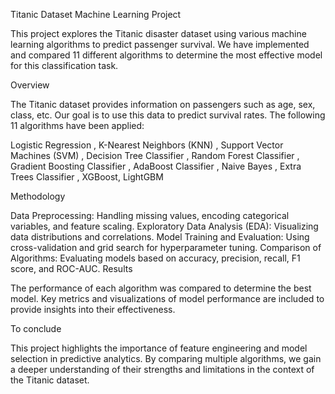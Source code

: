 Titanic Dataset Machine Learning Project

This project explores the Titanic disaster dataset using various machine learning algorithms to predict passenger survival. We have implemented and compared 11 different algorithms to determine the most effective model for this classification task.

Overview

The Titanic dataset provides information on passengers such as age, sex, class, etc. Our goal is to use this data to predict survival rates. The following 11 algorithms have been applied:

Logistic Regression ,
K-Nearest Neighbors (KNN) ,
Support Vector Machines (SVM) ,
Decision Tree Classifier ,
Random Forest Classifier ,
Gradient Boosting Classifier ,
AdaBoost Classifier ,
Naive Bayes ,
Extra Trees Classifier ,
XGBoost, 
LightGBM 

Methodology

Data Preprocessing: Handling missing values, encoding categorical variables, and feature scaling.
Exploratory Data Analysis (EDA): Visualizing data distributions and correlations.
Model Training and Evaluation: Using cross-validation and grid search for hyperparameter tuning.
Comparison of Algorithms: Evaluating models based on accuracy, precision, recall, F1 score, and ROC-AUC.
Results

The performance of each algorithm was compared to determine the best model. Key metrics and visualizations of model performance are included to provide insights into their effectiveness.

To conclude

This project highlights the importance of feature engineering and model selection in predictive analytics. By comparing multiple algorithms, we gain a deeper understanding of their strengths and limitations in the context of the Titanic dataset.
